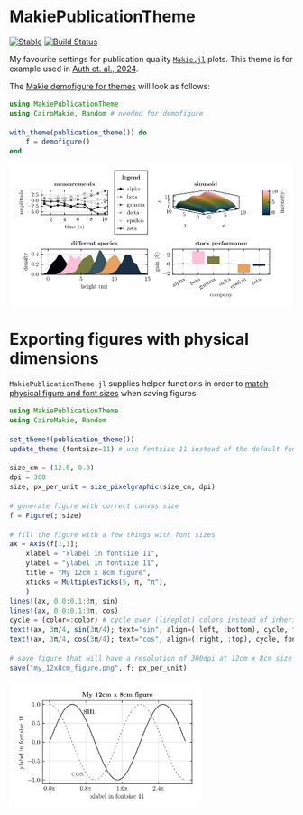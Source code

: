 # MakiePublicationTheme

[![Stable](https://img.shields.io/badge/docs-stable-blue.svg)](https://kimauth.github.io/MakiePublicationTheme.jl/stable/)
[![Build Status](https://github.com/kimauth/MakiePublicationTheme.jl/actions/workflows/CI.yml/badge.svg?branch=main)](https://github.com/kimauth/MakiePublicationTheme.jl/actions/workflows/CI.yml?query=branch%3Amain)

My favourite settings for publication quality [`Makie.jl`](https://docs.makie.org/) plots.
This theme is for example used in [Auth et. al., 2024](https://doi.org/10.1016/j.euromechsol.2024.105418).


The [Makie demofigure for themes](https://docs.makie.org/stable/explanations/theming/predefined_themes) will look as follows:
```julia
using MakiePublicationTheme
using CairoMakie, Random # needed for demofigure

with_theme(publication_theme()) do
    f = demofigure()
end
```
![Makie-theme-demofigure for publication theme](/assets/makie_demofigure.png)

# Exporting figures with physical dimensions
`MakiePublicationTheme.jl` supplies helper functions in order to [match physical figure and
font sizes](https://docs.makie.org/v0.21/explanations/figure#Matching-figure-and-font-sizes-to-documents)
when saving figures.
```julia
using MakiePublicationTheme
using CairoMakie, Random

set_theme!(publication_theme())
update_theme!(fontsize=11) # use fontsize 11 instead of the default fontsize 10 here

size_cm = (12.0, 8.0)
dpi = 300
size, px_per_unit = size_pixelgraphic(size_cm, dpi)

# generate figure with correct canvas size
f = Figure(; size)

# fill the figure with a few things with font sizes
ax = Axis(f[1,1];
    xlabel = "xlabel in fontsize 11",
    ylabel = "ylabel in fontsize 11",
    title = "My 12cm x 8cm figure",
    xticks = MultiplesTicks(5, π, "π"),
    )
lines!(ax, 0.0:0.1:3π, sin)
lines!(ax, 0.0:0.1:3π, cos)
cycle = (color=:color) # cycle over (lineplot) colors instead of inheriting :textcolor
text!(ax, 3π/4, sin(3π/4); text="sin", align=(:left, :bottom), cycle, fontsize=16)
text!(ax, 3π/4, cos(3π/4); text="cos", align=(:right, :top), cycle, fontsize=16)

# save figure that will have a resolution of 300dpi at 12cm x 8cm size
save("my_12x8cm_figure.png", f; px_per_unit)
```
<img src="assets/my_12x8cm_figure.png" alt="Demofigure for figure and font sizes" width="340"/>
